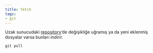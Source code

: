 ```yaml
---
title: fetch
tags:
- git
---
```


Uzak sunucudaki [repository](/repository)‘de değişikliğe uğramış ya da yeni eklenmiş dosyalar varsa bunları indirir.
```
git pull
```